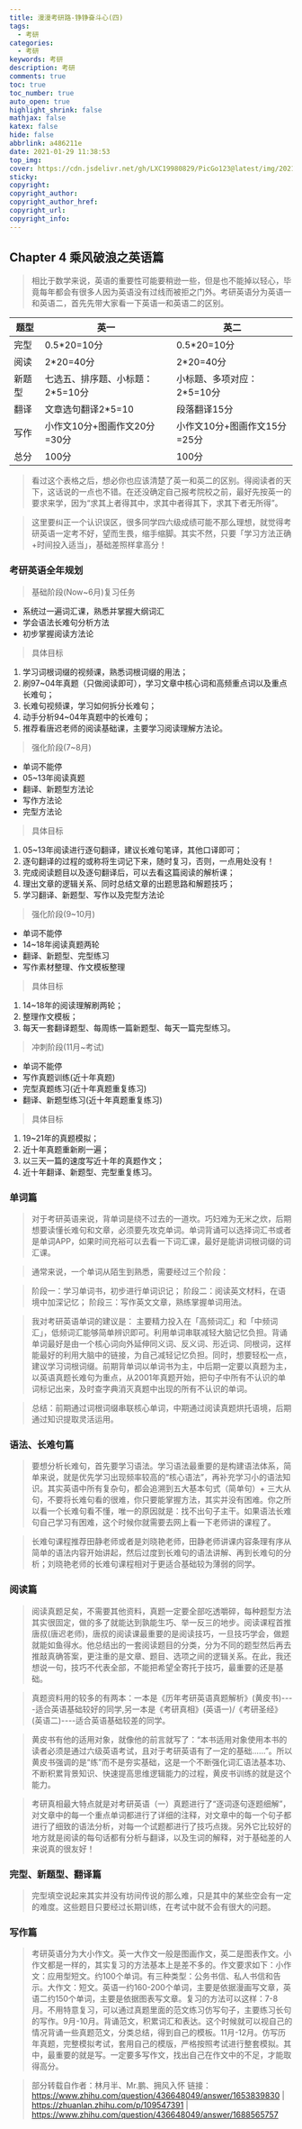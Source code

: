```yaml
---
title: 漫漫考研路-铮铮奋斗心(四)
tags:
  - 考研
categories:
  - 考研
keywords: 考研
description: 考研
comments: true
toc: true
toc_number: true
auto_open: true
highlight_shrink: false
mathjax: false
katex: false
hide: false
abbrlink: a486211e
date: 2021-01-29 11:38:53
top_img:
cover: https://cdn.jsdelivr.net/gh/LXC19980829/PicGo123@latest/img/20210417161817.png
sticky:
copyright:
copyright_author:
copyright_author_href:
copyright_url:
copyright_info:
---
```

## Chapter 4 乘风破浪之英语篇

> 相比于数学来说，英语的重要性可能要稍逊一些，但是也不能掉以轻心，毕竟每年都会有很多人因为英语没有过线而被拒之门外。考研英语分为英语一和英语二，首先先带大家看一下英语一和英语二的区别。

题型 | 英一| 英二 | 
-------- | -----|--------
完型 |  0.5*20=10分 |  0.5*20=10分|
阅读 | 2*20=40分|2*20=40分
新题型 | 七选五、排序题、小标题：2*5=10分 | 小标题、多项对应：2*5=10分
翻译 | 文章选句翻译2*5=10| 段落翻译15分
写作 | 小作文10分+图画作文20分=30分| 小作文10分+图画作文15分=25分
总分 | 100分| 100分

> 看过这个表格之后，想必你也应该清楚了英一和英二的区别。得阅读者的天下，这话说的一点也不错。在还没确定自己报考院校之前，最好先按英一的要求来学，因为“求其上者得其中，求其中者得其下，求其下者无所得”。

> 这里要纠正一个认识误区，很多同学四六级成绩可能不那么理想，就觉得考研英语一定考不好，望而生畏，缩手缩脚。其实不然，只要「学习方法正确+时间投入适当」，基础差照样拿高分！

### 考研英语全年规划

> 基础阶段(Now~6月)复习任务

* 系统过一遍词汇课，熟悉并掌握大纲词汇
* 学会语法长难句分析方法
* 初步掌握阅读方法论

> 具体目标

1. 学习词根词缀的视频课，熟悉词根词缀的用法；
2. 刷97~04年真题（只做阅读即可），学习文章中核心词和高频重点词以及重点长难句；
3. 长难句视频课，学习如何拆分长难句；
4. 动手分析94~04年真题中的长难句；
5. 推荐看唐迟老师的阅读基础课，主要学习阅读理解方法论。

> 强化阶段(7~8月)

* 单词不能停
* 05~13年阅读真题
* 翻译、新题型方法论
* 写作方法论
* 完型方法论

> 具体目标
1. 05~13年阅读进行逐句翻译，建议长难句笔译，其他口译即可；
2. 逐句翻译的过程的或称将生词记下来，随时复习，否则，一点用处没有！
3. 完成阅读题目以及逐句翻译后，可以去看这篇阅读的解析课；
4. 理出文章的逻辑关系、同时总结文章的出题思路和解题技巧；
5. 学习翻译、新题型、写作以及完型方法论

> 强化阶段(9~10月)

* 单词不能停
* 14~18年阅读真题两轮
* 翻译、新题型、完型练习
* 写作素材整理、作文模板整理

> 具体目标
1. 14~18年的阅读理解刷两轮；
2. 整理作文模板；
3. 每天一套翻译题型、每周练一篇新题型、每天一篇完型练习。


> 冲刺阶段(11月~考试)

* 单词不能停
* 写作真题训练(近十年真题)
* 完型真题练习(近十年真题重复练习)
* 翻译、新题型练习(近十年真题重复练习)

> 具体目标
1. 19~21年的真题模拟；
2. 近十年真题重新刷一遍；
3. 以三天一篇的速度写近十年的真题作文；
4. 近十年翻译、新题型、完型重复练习。

### 单词篇

> 对于考研英语来说，背单词是绕不过去的一道坎。巧妇难为无米之炊，后期想要读懂长难句和文章，必须要先攻克单词。单词背诵可以选择词汇书或者是单词APP，如果时间充裕可以去看一下词汇课，最好是能讲词根词缀的词汇课。

>通常来说，一个单词从陌生到熟悉，需要经过三个阶段：

> 阶段一：学习单词书，初步进行单词识记；
> 阶段二：阅读英文材料，在语境中加深记忆；
> 阶段三：写作英文文章，熟练掌握单词用法。

> 我对考研英语单词的建议是：
> 主要精力投入在「高频词汇」和「中频词汇」，低频词汇能够简单辨识即可。利用单词串联减轻大脑记忆负担。背诵单词最好是由一个核心词向外延伸同义词、反义词、形近词、同根词，这样能最好的利用大脑中的链接，为自己减轻记忆负担。同时，想要轻松一点，建议学习词根词缀。前期背单词以单词书为主，中后期一定要以真题为主，以英语真题长难句为重点，从2001年真题开始，把句子中所有不认识的单词标记出来，及时查字典消灭真题中出现的所有不认识的单词。

> 总结：前期通过词根词缀串联核心单词，中期通过阅读真题烘托语境，后期通过知识提取灵活运用。

### 语法、长难句篇

> 要想分析长难句，首先要学习语法。学习语法最重要的是构建语法体系，简单来说，就是优先学习出现频率较高的“核心语法”，再补充学习小的语法知识。其实英语中所有复杂句，都会追溯到五大基本句式（简单句）+ 三大从句，不要将长难句看的很难，你只要能掌握方法，其实并没有困难。你之所以看一个长难句看不懂，唯一的原因就是：找不出句子主干。如果语法长难句自己学习有困难，这个时候你就需要去网上看一下老师讲的课程了。

> 长难句课程推荐田静老师或者是刘晓艳老师，田静老师讲课内容条理有序从简单的语法内容开始讲起，然后过度到长难句的语法讲解、再到长难句的分析；刘晓艳老师的长难句课程相对于更适合基础较为薄弱的同学。


### 阅读篇
> 阅读真题足矣，不需要其他资料，真题一定要全部吃透嚼碎，每种题型方法其实很固定，做的多了就能达到孰能生巧、举一反三的地步。阅读课程首推唐叔(唐迟老师)，唐叔的阅读课最重要的是阅读技巧，一旦技巧学会，做题就能如鱼得水。他总结出的一套阅读题目的分类，分为不同的题型然后再去推敲真确答案，更注重的是文章、题目、选项之间的逻辑关系。在此，我还想说一句，技巧不代表全部，不能把希望全寄托于技巧，最重要的还是基础。

> 真题资料用的较多的有两本：一本是《历年考研英语真题解析》(黄皮书)----适合英语基础较好的同学,另一本是《考研真相》(英语一)/《考研圣经》(英语二)----适合英语基础较差的同学。

> 黄皮书有他的适用对象，就像他的前言就写了：“本书适用对象使用本书的读者必须是通过六级英语考试，且对于考研英语有了一定的基础……”。所以黄皮书强调的是“练”而不是夯实基础，这是一个不断强化词汇语法基本功、不断积累背景知识、快速提高思维逻辑能力的过程，黄皮书训练的就是这个能力。

> 考研真相最大特点就是对考研英语（一）真题进行了“逐词逐句逐题细解”，对文章中的每一个重点单词都进行了详细的注释，对文章中的每一个句子都进行了细致的语法分析，对每一个试题都进行了技巧点拨。另外它比较好的地方就是阅读的每句话都有分析与翻译，以及生词的解释，对于基础差的人来说真的很友好！


### 完型、新题型、翻译篇
> 完型填空说起来其实并没有坊间传说的那么难，只是其中的某些空会有一定的难度。这些题目只要经过长期训练，在考试中就不会有很大的问题。

### 写作篇

> 考研英语分为大小作文。英一大作文一般是图画作文，英二是图表作文。小作文都是一样的，其实复习的方法基本上是差不多的。作文要求如下：小作文：应用型短文。约100个单词。有三种类型：公务书信、私人书信和告示。大作文：短文。英语一约160-200个单词，主要是依据漫画写文章，英语二约150个单词，主要是依据图表写文章。复习的方法可以这样：7-8月。不用特意复习，可以通过真题里面的范文练习仿写句子，主要练习长句的写作。9月-10月。背诵范文，积累词汇和表达。这个时候就可以视自己的情况背诵一些真题范文，分类总结，得到自己的模板。11月-12月。仿写历年真题，完整模拟考试，套用自己的模版，严格按照考试进行整套模拟。其中，最重要的就是写。一定要多写作文，找出自己在作文中的不足，才能取得高分。



> 部分转载自作者：林月半、Mr.鹏、拥风入怀
链接：https://www.zhihu.com/question/436648049/answer/1653839830 | https://zhuanlan.zhihu.com/p/109547391 | https://www.zhihu.com/question/436648049/answer/1688565757

